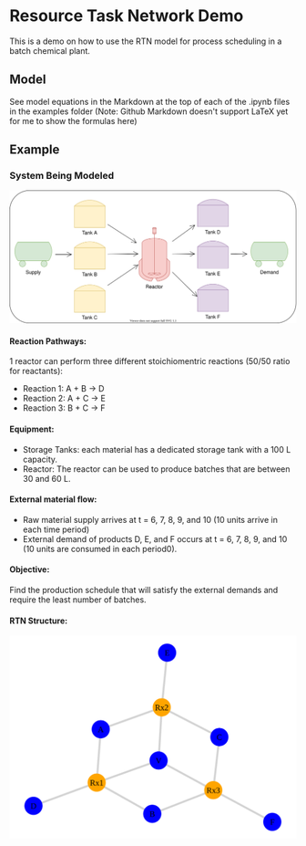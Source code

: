 # Resource Task Network Demo

This is a demo on how to use the RTN model for process scheduling in a batch chemical plant.

## Model
See model equations in the Markdown at the top of each of the .ipynb files in the examples folder (Note: Github Markdown doesn't support LaTeX yet for me to show the formulas here)

## Example
### System Being Modeled

![](./extras/example-1.svg)

#### Reaction Pathways:
1 reactor can perform three different stoichiomentric reactions (50/50 ratio for reactants):
- Reaction 1: A + B -> D
- Reaction 2: A + C -> E
- Reaction 3: B + C -> F 

#### Equipment:
- Storage Tanks: each material has a dedicated storage tank with a 100 L capacity.
- Reactor: The reactor can be used to produce batches that are between 30 and 60 L.

#### External material flow:
- Raw material supply arrives at t = 6, 7, 8, 9, and 10 (10 units arrive in each time period)
- External demand of products D, E, and F occurs at t = 6, 7, 8, 9, and 10 (10 units are consumed in each period0).

#### Objective:
Find the production schedule that will satisfy the external demands and require the least number of batches.

#### RTN Structure:

![](./extras/example-1-network.svg)
